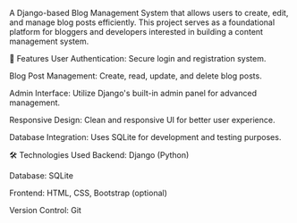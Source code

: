A Django-based Blog Management System that allows users to create, edit, and manage blog posts efficiently. This project serves as a foundational platform for bloggers and developers interested in building a content management system.

🚀 Features
User Authentication: Secure login and registration system.

Blog Post Management: Create, read, update, and delete blog posts.

Admin Interface: Utilize Django's built-in admin panel for advanced management.

Responsive Design: Clean and responsive UI for better user experience.

Database Integration: Uses SQLite for development and testing purposes.

🛠️ Technologies Used
Backend: Django (Python)

Database: SQLite

Frontend: HTML, CSS, Bootstrap (optional)

Version Control: Git
